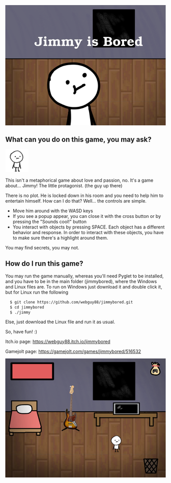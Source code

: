 ![](./thumbnail.png)
## What can you do on this game, you may ask?

![](./resources/playerR.png)

This isn't a metaphorical game about love and passion, no.
It's a game about... Jimmy! The little protagonist. (the guy up there)

There is no plot. He is locked down in his room and you need to help him to entertain himself.
How can I do that? Well... the controls are simple.
- Move him around with the WASD keys
- If you see a popup appear, you can close it with the cross button or by pressing the "Sounds cool!" button
- You interact with objects by pressing SPACE. Each object has a different behavior and response. In order to interact with these objects, you have to make sure there's a highlight around them.

You may find secrets, you may not.

How do I run this game?
---------------
You may run the game manually, whereas you'll need Pyglet to be installed, and you have to be in the main folder (jimmybored), where the Windows and Linux files are.
To run on Windows just download it and double click it, but for Linux run the following
```
  $ git clone https://github.com/webguy88/jimmybored.git
  $ cd jimmybored
  $ ./jimmy
```
Else, just download the Linux file and run it as usual.

So, have fun! :)

Itch.io page: https://webguy88.itch.io/jimmybored

Gamejolt page: https://gamejolt.com/games/jimmybored/516532

![](./screenshot1.png)
